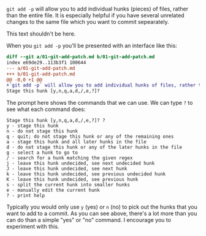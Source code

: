 `git add -p` will allow you to add individual hunks (pieces) of files, rather than the entire file. It is especially helpful if you have several unrelated changes to the same file which you want to commit sepearately.

This text shouldn't be here.

When you `git add -p` you'll be presented with an interface like this:

```diff
diff --git a/01-git-add-patch.md b/01-git-add-patch.md
index e69de29..113b3f1 100644
--- a/01-git-add-patch.md
+++ b/01-git-add-patch.md
@@ -0,0 +1 @@
+`git add -p` will allow you to add individual hunks of files, rather than the entire file. It is especially helpful if you have several unrelated changes to the same file which you want to commit sepearately.
Stage this hunk [y,n,q,a,d,/,e,?]?
```

The prompt here shows the commands that we can use. We can type `?` to see what each command does:

```
Stage this hunk [y,n,q,a,d,/,e,?]? ?
y - stage this hunk
n - do not stage this hunk
q - quit; do not stage this hunk or any of the remaining ones
a - stage this hunk and all later hunks in the file
d - do not stage this hunk or any of the later hunks in the file
g - select a hunk to go to
/ - search for a hunk matching the given regex
j - leave this hunk undecided, see next undecided hunk
J - leave this hunk undecided, see next hunk
k - leave this hunk undecided, see previous undecided hunk
K - leave this hunk undecided, see previous hunk
s - split the current hunk into smaller hunks
e - manually edit the current hunk
? - print help
```

Typically you would only use `y` (yes) or `n` (no) to pick out the hunks that you want to add to a commit. As you can see above, there's a lot more than you can do than a simple "yes" or "no" command. I encourage you to experiment with this.
